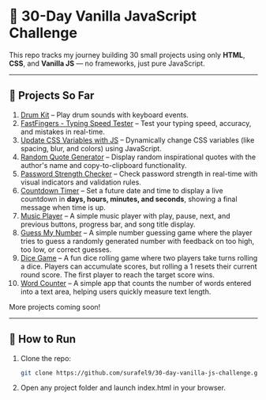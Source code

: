 # 🧠 30-Day Vanilla JavaScript Challenge

This repo tracks my journey building 30 small projects using only **HTML**, **CSS**, and **Vanilla JS** — no frameworks, just pure JavaScript.

---

## 📅 Projects So Far

1. [Drum Kit](./Day-01-Drum-Kit) – Play drum sounds with keyboard events.
2. [FastFingers - Typing Speed Tester](./Day-02-FastFingers%20-%20Typing%20Speed%20Tester) – Test your typing speed, accuracy, and mistakes in real-time.
3. [Update CSS Variables with JS](./Day-03-Update%20CSS%20Variables%20with%20JS) – Dynamically change CSS variables (like spacing, blur, and colors) using JavaScript.
4. [Random Quote Generator](./Day-04-Random%20Quote%20Generator) – Display random inspirational quotes with the author's name and copy-to-clipboard functionality.
5. [Password Strength Checker](./Day-05-Password%20Strength%20Checker) – Check password strength in real-time with visual indicators and validation rules.
6. [Countdown Timer](./Day-06-Countdown%20Timer) – Set a future date and time to display a live countdown in **days, hours, minutes, and seconds**, showing a final message when time is up.
7. [Music Player](./Day-07-%20Music%20Player) – A simple music player with play, pause, next, and previous buttons, progress bar, and song title display.
8. [Guess My Number](./Day-08-Guess%20My%20Number) – A simple number guessing game where the player tries to guess a randomly generated number with feedback on too high, too low, or correct guesses.
9. [Dice Game](./Day-09-%20Dice%20Game) – A fun dice rolling game where two players take turns rolling a dice. Players can accumulate scores, but rolling a 1 resets their current round score. The first player to reach the target score wins.
10. [Word Counter](./Day-10-%20Word%20Counter) – A simple app that counts the number of words entered into a text area, helping users quickly measure text length.

More projects coming soon!

---

## 🚀 How to Run

1. Clone the repo:
   ```bash
   git clone https://github.com/surafel9/30-day-vanilla-js-challenge.git
   ```
2. Open any project folder and launch index.html in your browser.
